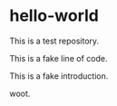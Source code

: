 # hello-world
This is a test repository.


This is a fake line of code. 

This is a fake introduction. 

woot.
